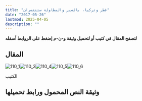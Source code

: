 ```yaml
---
title: "قطر وتركيا، بالصبر والمطاولة ستنتصران"
date: "2017-05-26"
lastmod: 2025-04-05
description: ""
---
```

**لتصفح المقال في كتيب أو لتحميل وثيقة و-ن-م إضغط على الروابط أسفله**

## المقال

![110_1](https://abouyaarebmarzouki.wordpress.com/wp-content/uploads/2017/05/110_18.png?w=648)![110_3](https://abouyaarebmarzouki.wordpress.com/wp-content/uploads/2017/05/110_38.png?w=648)![110_4](https://abouyaarebmarzouki.wordpress.com/wp-content/uploads/2017/05/110_49.png?w=648)![110_5](https://abouyaarebmarzouki.wordpress.com/wp-content/uploads/2017/05/110_58.png?w=648)![110_6](https://abouyaarebmarzouki.wordpress.com/wp-content/uploads/2017/05/110_63.png?w=648)

الكتيب

## وثيقة النص المحمول ورابط تحميلها

###
